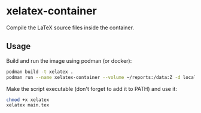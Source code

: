 # xelatex-container

Compile the LaTeX source files inside the container.

## Usage

Build and run the image using podman (or docker):

```bash
podman build -t xelatex .
podman run --name xelatex-container --volume ~/reports:/data:Z -d localhost/xelatex:latest
```

Make the script executable (don't forget to add it to PATH) and use it:

```bash
chmod +x xelatex
xelatex main.tex
```
